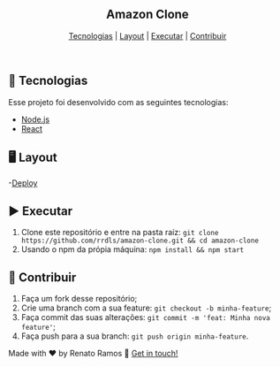 <div align="center">

<h2 >
  Amazon Clone
</h2>

[Tecnologias](#-tecnologias) |
[Layout](#%EF%B8%8F-layout) |
[Executar](#%EF%B8%8F-executar) |
[Contribuir](#-contribuir)

</div>

<br>

## 🚀 Tecnologias

Esse projeto foi desenvolvido com as seguintes tecnologias:

- [Node.js](https://nodejs.org/en/)
- [React](https://reactjs.org)

## 🖥️ Layout

-[Deploy](https://admiring-lamport-12b08e.netlify.app)

## ▶️ Executar

1. Clone este repositório e entre na pasta raíz: `git clone https://github.com/rrdls/amazon-clone.git && cd amazon-clone`
2. Usando o npm da própia máquina: `npm install && npm start`

## 🤔 Contribuir

1. Faça um fork desse repositório;
2. Crie uma branch com a sua feature: `git checkout -b minha-feature`;
3. Faça commit das suas alterações: `git commit -m 'feat: Minha nova feature'`;
4. Faça push para a sua branch: `git push origin minha-feature`.

Made with ♥ by Renato Ramos :wave: [Get in touch!](https://www.linkedin.com/in/renato-ramos-1443471a9)
